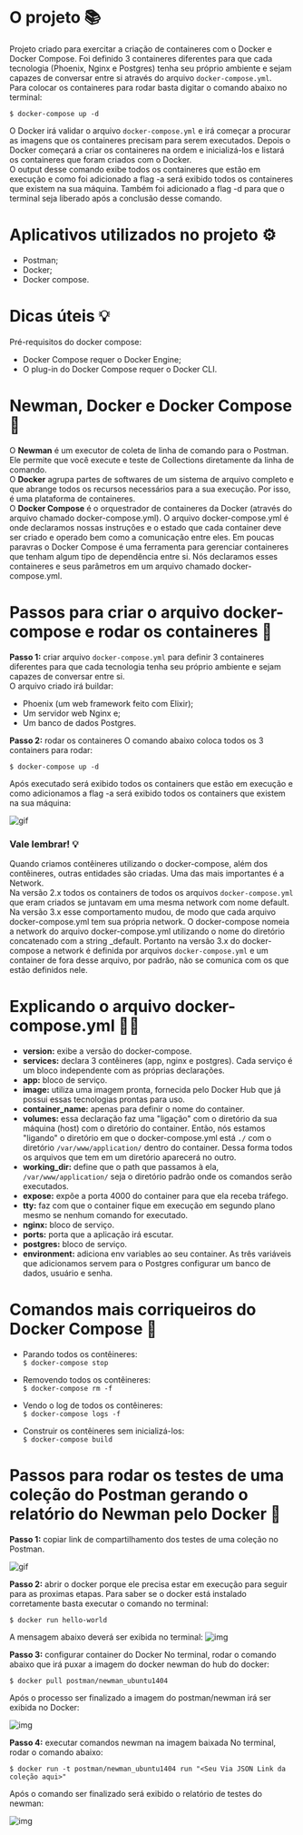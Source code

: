 # O projeto 📚

Projeto criado para exercitar a criação de containeres com o Docker e Docker Compose. Foi definido 3 containeres diferentes para que cada tecnologia (Phoenix, Nginx e Postgres) tenha seu próprio ambiente e sejam capazes de conversar entre si através do arquivo `docker-compose.yml`.<br>
Para colocar os containeres para rodar basta digitar o comando abaixo no terminal:

`$ docker-compose up -d`

O Docker irá validar o arquivo `docker-compose.yml` e irá começar a procurar as imagens que os containeres precisam para serem executados. Depois o Docker começará a criar os containeres na ordem e inicializá-los e listará os containeres que foram criados com o Docker.<br>
O output desse comando exibe todos os containeres que estão em execução e como foi adicionado a flag -a será exibido todos os containeres que existem na sua máquina.
Também foi adicionado a flag -d para que o terminal seja liberado após a conclusão desse comando.

# Aplicativos utilizados no projeto ⚙️

* Postman;
* Docker;
* Docker compose.

# Dicas úteis 💡

Pré-requisitos do docker compose:

* Docker Compose requer o Docker Engine;
* O plug-in do Docker Compose requer o Docker CLI.

# Newman, Docker e Docker Compose 📰

O **Newman** é um executor de coleta de linha de comando para o Postman. Ele permite que você execute e teste de  Collections diretamente da linha de comando.<br>
O **Docker** agrupa partes de softwares de um sistema de arquivo completo e que abrange todos os recursos necessários para a sua execução. Por isso, é uma plataforma de containeres.<br>
O **Docker Compose** é o orquestrador de containeres da Docker (através do arquivo chamado docker-compose.yml). O arquivo docker-compose.yml é onde declaramos nossas instruções e o estado que cada container deve ser criado e operado bem como a comunicação entre eles. Em poucas paravras o Docker Compose é uma ferramenta para gerenciar containeres que tenham algum tipo de dependência entre si. Nós declaramos esses containeres e seus parâmetros em um arquivo chamado docker-compose.yml.

# Passos para criar o arquivo docker-compose e rodar os containeres 📝

**Passo 1:** criar arquivo `docker-compose.yml` para definir 3 containeres diferentes para que cada tecnologia tenha seu próprio ambiente e sejam capazes de conversar entre si.<br>
O arquivo criado irá buildar:
* Phoenix (um web framework feito com Elixir);
* Um servidor web Nginx e;
* Um banco de dados Postgres.

**Passo 2:** rodar os containeres
O comando abaixo coloca todos os 3 containers para rodar:

`$ docker-compose up -d`

Após executado será exibido todos os containers que estão em execução e como adicionamos a flag -a será exibido todos os containers que existem na sua máquina:

![gif](./img/rodando-containeres-docker.gif "Rondando containeres docker")

### Vale lembrar! 💡
Quando criamos contêineres utilizando o docker-compose, além dos contêineres, outras entidades são criadas. Uma das mais importantes é a Network.<br>
Na versão 2.x todos os containers de todos os arquivos `docker-compose.yml` que eram criados se juntavam em uma mesma network com nome default.<br>
Na versão 3.x esse comportamento mudou, de modo que cada arquivo docker-compose.yml tem sua própria network. O docker-compose nomeia a network do arquivo docker-compose.yml utilizando o nome do diretório concatenado com a string _default. Portanto na versão 3.x do docker-compose a network é definida por arquivos `docker-compose.yml` e um container de fora desse arquivo, por padrão, não se comunica com os que estão definidos nele.

# Explicando o arquivo docker-compose.yml 👨‍💻

* **version:** exibe a versão do docker-compose.
* **services:** declara 3 contêineres (app, nginx e postgres). Cada serviço é um bloco independente com as próprias declarações.
* **app:** bloco de serviço.
* **image:** utiliza uma imagem pronta, fornecida pelo Docker Hub que já possui essas tecnologias prontas para uso.
* **container_name:** apenas para definir o nome do container.
* **volumes:** essa declaração faz uma "ligação" com o diretório da sua máquina (host) com o diretório do container. Então, nós estamos "ligando" o diretório em que o docker-compose.yml está `./` com o diretório `/var/www/application/` dentro do container. Dessa forma todos os arquivos que tem em um diretório aparecerá no outro.
* **working_dir:** define que o path que passamos à ela, `/var/www/application/` seja o diretório padrão onde os comandos serão executados.
* **expose:** expõe a porta 4000 do container para que ela receba tráfego.
* **tty:** faz com que o container fique em execução em segundo plano mesmo se nenhum comando for executado.
* **nginx:** bloco de serviço.
* **ports:** porta que a aplicação irá escutar.
* **postgres:** bloco de serviço.
* **environment:** adiciona env variables ao seu container. As três variáveis que adicionamos servem para o Postgres configurar um banco de dados, usuário e senha.

# Comandos mais corriqueiros do Docker Compose 🔖 

* Parando todos os contêineres:<br>
    `$ docker-compose stop`

* Removendo todos os contêineres:<br>
    `$ docker-compose rm -f`

* Vendo o log de todos os contêineres:<br>
    `$ docker-compose logs -f`

* Construir os contêineres sem inicializá-los:<br>
    `$ docker-compose build`

# Passos para rodar os testes de uma coleção do Postman gerando o relatório do Newman pelo Docker 📝

**Passo 1:** copiar link de compartilhamento dos testes de uma coleção no Postman.

![gif](./img/link-compartilhamento-colecao-postman.gif "Link de compartilhamento de coleção no postman")

**Passo 2:** abrir o docker porque ele precisa estar em execução para seguir para as proximas etapas. Para saber se o docker está instalado corretamente basta executar o comando no terminal:

`$ docker run hello-world`

A mensagem abaixo deverá ser exibida no terminal:
![img](./img/confirmacao-docker-instalado.png "Mensagem de confirmação docker instalado")

**Passo 3:** configurar container do Docker
No terminal, rodar o comando abaixo que irá puxar a imagem do docker newman do hub do docker:

`$ docker pull postman/newman_ubuntu1404`

Após o processo ser finalizado a imagem do postman/newman irá ser exibida no Docker:

![img](./img/imagem-postman-newman-baixada.png "Imagem postman/newman no Docker")

**Passo 4:** executar comandos newman na imagem baixada
No terminal, rodar o comando abaixo:

`$ docker run -t postman/newman_ubuntu1404 run "<Seu Via JSON Link da coleção aqui>"`

Após o comando ser finalizado será exibido o relatório de testes do newman:

![img](./img/relatorio-de-testes-do-newman.png "Relatório de testes do newman")

